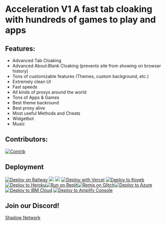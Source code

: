 # Acceleration V1 A fast tab cloaking with hundreds of games to play and apps
## Features:
- Advanced Tab Cloaking
- Advanced About:Blank Cloaking (prevents site from showing on browser history)
- Tons of customizable features (Themes, custom background, etc.)
- Extremely clean UI
- Fast speeds
- All kinds of proxys around the world
- Tons of Apps & Games
- Best theme backround
- Best proxy alive
- Most useful Methods and Cheats
- Widgetbot
- Music
## Contributors:
[![Contrib](https://contrib.rocks/image?repo=Shadowproxynetwork/Shadownetwork)](https://github.com/Shadowproxynetwork/Shadownetwork/graphs/contributors)


## Deployment
[![Deploy on Railway](https://binbashbanana.github.io/deploy-buttons/buttons/remade/railway.svg)](https://railway.app/template/h7StcI?referralCode=u82tqg)
<a href="https://render.com/deploy?repo=https://github.com/Shadowproxynetwork/Shadownetwork">
<img src="https://raw.githubusercontent.com/BinBashBanana/deploy-buttons/main/buttons/remade/render.svg"></img></a>
<img src="https://camo.githubusercontent.com/607221ca4be547dd929fca7c997a93dfaf1f7b06a1baacaf25b44cf5405c9f91/68747470733a2f2f62696e6261736862616e616e612e6769746875622e696f2f6465706c6f792d627574746f6e732f627574746f6e732f72656d6164652f6379636c69632e737667"></img></a>
[![Deploy with Vercel](https://binbashbanana.github.io/deploy-buttons/buttons/remade/vercel.svg)](https://vercel.com/new/clone?repositoryurl=https://github.com/Shadowproxynetwork/Shadownetwork)
[![Deploy to Koyeb](https://binbashbanana.github.io/deploy-buttons/buttons/remade/koyeb.svg)](https://app.koyeb.com/deploy?type=git&repository=https://github.com/Shadowproxynetwork/Shadownetwork) <a target="_blank" href="https://heroku.com/deploy/?template=https://github.com/Shadowproxynetwork"><img alt="Deploy to Heroku" src="https://binbashbanana.github.io/deploy-buttons/buttons/remade/heroku.svg"></a><a target="_blank" href="https://replit.com/https://github.com/Shadowproxynetwork"><img alt="Run on Replit" src="https://binbashbanana.github.io/deploy-buttons/buttons/remade/replit.svg"></a>[![Remix on Glitch](https://binbashbanana.github.io/deploy-buttons/buttons/remade/glitch.svg)](https://github.com/Shadowproxynetwork/Shadownetwork-dev/Shadowproxynetwork-App/wiki/Remix-on-Glitch)[![Deploy to Azure](https://raw.githubusercontent.com/BinBashBanana/deploy-buttons/master/buttons/remade/azure.svg)](https://deploy.azure.com/?repository=https://github.com/Shadowproxynetwork/Shadownetwork)
[![Deploy to IBM Cloud](https://raw.githubusercontent.com/BinBashBanana/deploy-buttons/master/buttons/remade/ibmcloud.svg)](https://cloud.ibm.com/devops/setup/deploy?repository=https://github.com/Shadowproxynetwork/Shadownetwork)
[![Deploy to Amplify Console](https://raw.githubusercontent.com/BinBashBanana/deploy-buttons/master/buttons/remade/amplifyconsole.svg)](https://console.aws.amazon.com/amplify/home#/deploy?repo=https://github.com/Shadowproxynetwork/Shadownetwork)

## Join our Discord!
[Shadow Network](discord.gg/G89wNZhzCk)
